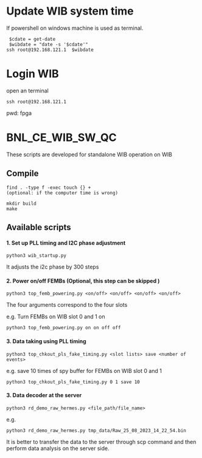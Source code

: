 # Update WIB system time 
If powershell on windows machine is used as terminal. 
```
 $cdate = get-date
 $wibdate = "date -s '$cdate'"
ssh root@192.168.121.1  $wibdate
```

# Login WIB
open an terminal
```
ssh root@192.168.121.1
```
pwd: fpga

# BNL_CE_WIB_SW_QC
 
These scripts are developed for standalone WIB operation on WIB 

## Compile
```
find . -type f -exec touch {} +
(optional: if the computer time is wrong)
```

```
mkdir build
make
```
## Available scripts
#### 1. Set up PLL timing and I2C phase adjustment
```
python3 wib_startup.py
```
It adjusts the i2c phase by 300 steps

#### 2. Power on/off FEMBs (Optional, this step can be skipped )
```
python3 top_femb_powering.py <on/off> <on/off> <on/off> <on/off>
```
The four arguments correspond to the four slots 

e.g.  Turn FEMBs on WIB slot 0 and 1 on
```
python3 top_femb_powering.py on on off off 
```

#### 3. Data taking using PLL timing
```
python3 top_chkout_pls_fake_timing.py <slot lists> save <number of events>
```
e.g.   save 10 times of spy buffer for FEMBs on WIB slot 0 and 1
```
python3 top_chkout_pls_fake_timing.py 0 1 save 10 
```

#### 3. Data decoder at the server 
```
python3 rd_demo_raw_hermes.py <file_path/file_name>   
```
e.g.
```
python3 rd_demo_raw_hermes.py tmp_data/Raw_25_08_2023_14_22_54.bin
```
It is better to transfer the data to the server through scp command and then perform data analysis on the server side. 



